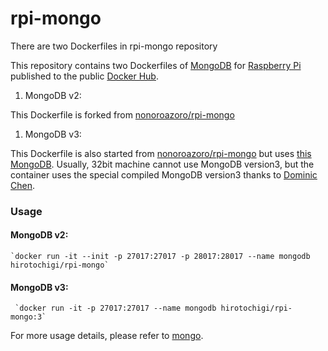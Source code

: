 # rpi-mongo

There are two Dockerfiles in rpi-mongo repository

This repository contains two Dockerfiles of [MongoDB](http://www.mongodb.org/) for [Raspberry Pi](https://www.raspberrypi.org/) published to the public [Docker Hub](https://hub.docker.com/repository/docker/treehouses/rpi-mongo).

1. MongoDB v2:

This Dockerfile is forked from [nonoroazoro/rpi-mongo](https://github.com/nonoroazoro/rpi-mongo)
1. MongoDB v3:

This Dockerfile is also started from [nonoroazoro/rpi-mongo](https://github.com/nonoroazoro/rpi-mongo) but uses
[this MongoDB](https://github.com/ddcc/mongodb/releases). Usually, 32bit machine cannot use MongoDB version3, 
but the container uses the special compiled MongoDB version3 thanks to [Dominic Chen](https://www.dcddcc.com/blog/2018-06-09-building-mongodb-for-32-bit-ARM-on-debian-ubuntu.html).

### Usage

#### MongoDB v2:

    `docker run -it --init -p 27017:27017 -p 28017:28017 --name mongodb hirotochigi/rpi-mongo`
    
#### MongoDB v3:

     `docker run -it -p 27017:27017 --name mongodb hirotochigi/rpi-mongo:3`
 
For more usage details, please refer to [mongo](https://hub.docker.com/_/mongo/).
